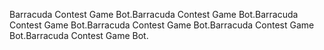 Barracuda Contest Game Bot.Barracuda Contest Game Bot.Barracuda Contest Game Bot.Barracuda Contest Game Bot.Barracuda Contest Game Bot.Barracuda Contest Game Bot.